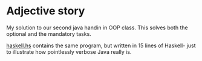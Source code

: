 # Adjective story

My solution to our second java handin in OOP class. This solves both the optional and the mandatory tasks.

[haskell.hs](./haskell.hs) contains the same program, but written in 15 lines of Haskell- just to illustrate how pointlessly verbose Java really is.
